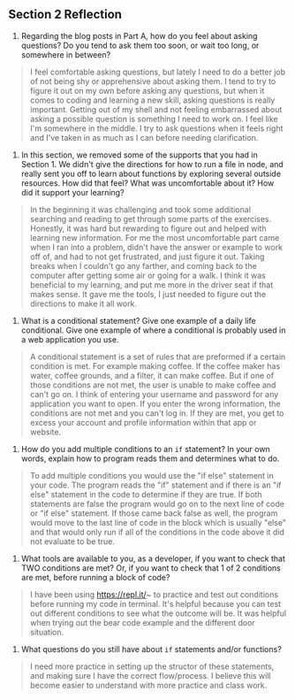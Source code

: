 ## Section 2 Reflection

1. Regarding the blog posts in Part A, how do you feel about asking questions? Do you tend to ask them too soon, or wait too long, or somewhere in between?
> I feel comfortable asking questions, but lately I need to do a better job of not being shy or apprehensive about asking them. I tend to try to figure it out on my own before asking any questions, but when it comes to coding and learning a new skill, asking questions is really important. Getting out of my shell and not feeling embarrassed about asking a possible question is something I need to work on.
> I feel like I'm somewhere in the middle. I try to ask questions when it feels right and I've taken in as much as I can before needing clarification.

1. In this section, we removed some of the supports that you had in Section 1. We didn't give the directions for how to run a file in node, and really sent you off to learn about functions by exploring several outside resources. How did that feel? What was uncomfortable about it? How did it support your learning?
> In the beginning it was challenging and took some additional searching and reading to get through some parts of the exercises. Honestly, it was hard but rewarding to figure out and helped with learning new information.
> For me the most uncomfortable part came when I ran into a problem, didn't have the answer or example to work off of, and had to not get frustrated, and just figure it out. Taking breaks when I couldn't go any farther, and coming back to the computer after getting some air or going for a walk.
> I think it was beneficial to my learning, and put me more in the driver seat if that makes sense. It gave me the tools, I just needed to figure out the directions to make it all work.


1. What is a conditional statement? Give one example of a daily life conditional. Give one example of where a conditional is probably used in a web application you use.
> A conditional statement is a set of rules that are preformed if a certain condition is met.
> For example making coffee. If the coffee maker has water, coffee grounds, and a filter, it can make coffee. But if one of those conditions are not met, the user is unable to make coffee and can't go on.
> I think of entering your username and password for any application you want to open. If you enter the wrong information, the conditions are not met and you can't log in. If they are met, you get to excess your account and profile information within that app or website.

1. How do you add multiple conditions to an `if` statement? In your own words, explain how to program reads them and determines what to do.
> To add multiple conditions you would use the "if else" statement in your code. The program reads the "if" statement and if there is an "if else" statement in the code to determine if they are true. If both statements are false the program would go on to the next line of code or "if else" statement. If those came back false as well, the program would move to the last line of code in the block which is usually "else" and that would only run if all of the conditions in the code above it did not evaluate to be true.

1. What tools are available to you, as a developer, if you want to check that TWO conditions are met? Or, if you want to check that 1 of 2 conditions are met, before running a block of code?
> I have been using https://repl.it/~ to practice and test out conditions before running my code in terminal. It's helpful because you can test out different conditions to see what the outcome will be. It was helpful when trying out the bear code example and the different door situation.

1. What questions do you still have about `if` statements and/or functions?
> I need more practice in setting up the structor of these statements, and making sure I have the correct flow/process. I believe this will become easier to understand with more practice and class work.
